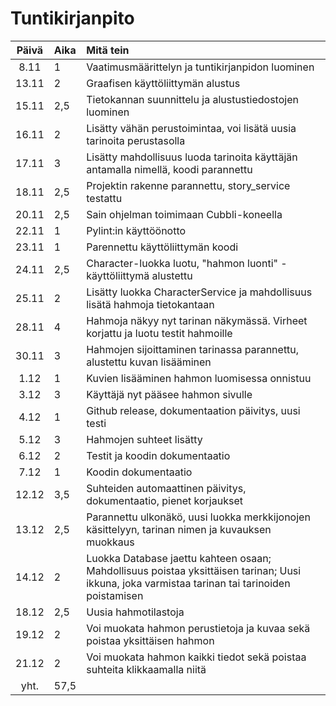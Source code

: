 # Tuntikirjanpito

| Päivä | Aika | Mitä tein |
| :----:|:-----| :-----|
| 8.11  | 1    | Vaatimusmäärittelyn ja tuntikirjanpidon luominen |
| 13.11 | 2    | Graafisen käyttöliittymän alustus |
| 15.11 | 2,5  | Tietokannan suunnittelu ja alustustiedostojen luominen |
| 16.11 | 2    | Lisätty vähän perustoimintaa, voi lisätä uusia tarinoita perustasolla |
| 17.11 | 3    | Lisätty mahdollisuus luoda tarinoita käyttäjän antamalla nimellä, koodi parannettu |
| 18.11 | 2,5  | Projektin rakenne parannettu, story_service testattu |
| 20.11 | 2,5  | Sain ohjelman toimimaan Cubbli-koneella |
| 22.11 | 1    | Pylint:in käyttöönotto |
| 23.11 | 1    | Parennettu käyttöliittymän koodi |
| 24.11 | 2,5  | Character-luokka luotu, "hahmon luonti" -käyttöliittymä alustettu |
| 25.11 | 2    | Lisätty luokka CharacterService ja mahdollisuus lisätä hahmoja tietokantaan |
| 28.11 | 4    | Hahmoja näkyy nyt tarinan näkymässä. Virheet korjattu ja luotu testit hahmoille |
| 30.11 | 3    | Hahmojen sijoittaminen tarinassa parannettu, alustettu kuvan lisääminen |
| 1.12  | 1    | Kuvien lisääminen hahmon luomisessa onnistuu |
| 3.12  | 3    | Käyttäjä nyt pääsee hahmon sivulle |
| 4.12  | 1    | Github release, dokumentaation päivitys, uusi testi |
| 5.12  | 3    | Hahmojen suhteet lisätty |
| 6.12  | 2    | Testit ja koodin dokumentaatio |
| 7.12  | 1    | Koodin dokumentaatio |
| 12.12 | 3,5  | Suhteiden automaattinen päivitys, dokumentaatio, pienet korjaukset |
| 13.12 | 2,5  | Parannettu ulkonäkö, uusi luokka merkkijonojen käsittelyyn, tarinan nimen ja kuvauksen muokkaus |
| 14.12 | 2    | Luokka Database jaettu kahteen osaan; Mahdollisuus poistaa yksittäisen tarinan; Uusi ikkuna, joka varmistaa tarinan tai tarinoiden poistamisen |
| 18.12 | 2,5  | Uusia hahmotilastoja |
| 19.12 | 2    | Voi muokata hahmon perustietoja ja kuvaa sekä poistaa yksittäisen hahmon |
| 21.12 | 2    | Voi muokata hahmon kaikki tiedot sekä poistaa suhteita klikkaamalla niitä |
| yht.  | 57,5 | |